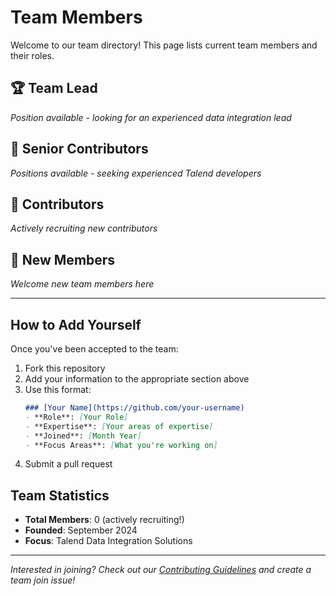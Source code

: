 # Team Members

Welcome to our team directory! This page lists current team members and their roles.

## 🏆 Team Lead
*Position available - looking for an experienced data integration lead*

## 👥 Senior Contributors
*Positions available - seeking experienced Talend developers*

## 🤝 Contributors
*Actively recruiting new contributors*

## 🌱 New Members
*Welcome new team members here*

---

## How to Add Yourself

Once you've been accepted to the team:

1. Fork this repository
2. Add your information to the appropriate section above
3. Use this format:
   ```markdown
   ### [Your Name](https://github.com/your-username)
   - **Role**: [Your Role]
   - **Expertise**: [Your areas of expertise]
   - **Joined**: [Month Year]
   - **Focus Areas**: [What you're working on]
   ```
4. Submit a pull request

## Team Statistics

- **Total Members**: 0 (actively recruiting!)
- **Founded**: September 2024
- **Focus**: Talend Data Integration Solutions

---

*Interested in joining? Check out our [Contributing Guidelines](../../CONTRIBUTING.md) and create a team join issue!*